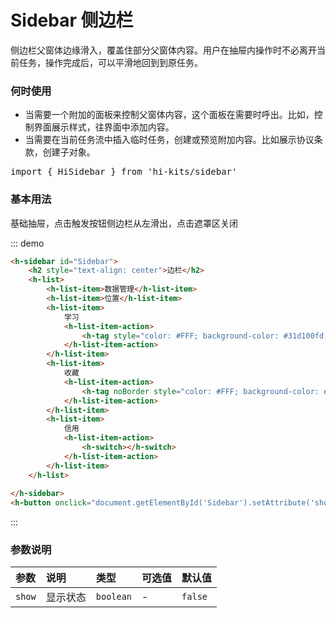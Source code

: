 # Sidebar 侧边栏

侧边栏父窗体边缘滑入，覆盖住部分父窗体内容。用户在抽屉内操作时不必离开当前任务，操作完成后，可以平滑地回到到原任务。

### 何时使用

- 当需要一个附加的面板来控制父窗体内容，这个面板在需要时呼出。比如，控制界面展示样式，往界面中添加内容。
- 当需要在当前任务流中插入临时任务，创建或预览附加内容。比如展示协议条款，创建子对象。
<pre class="language-ts">
import { HiSidebar } from 'hi-kits/sidebar'
</pre>
### 基本用法

基础抽屉，点击触发按钮侧边栏从左滑出，点击遮罩区关闭

::: demo
```html
<h-sidebar id="Sidebar">
    <h2 style="text-align: center">边栏</h2>
    <h-list>
        <h-list-item>数据管理</h-list-item>
        <h-list-item>位置</h-list-item>
        <h-list-item>
            学习
            <h-list-item-action>
                <h-tag style="color: #FFF; background-color: #31d100fd; " noBorder text="333"></h-tag>
            </h-list-item-action>
        </h-list-item>
        <h-list-item>
            收藏
            <h-list-item-action>
                <h-tag noBorder style="color: #FFF; background-color: #01bffd; " text="333"></h-tag>
            </h-list-item-action>
        </h-list-item>
        <h-list-item>
            信用
            <h-list-item-action>
                <h-switch></h-switch>
            </h-list-item-action>
        </h-list-item>
    </h-list>
    
</h-sidebar>
<h-button onclick="document.getElementById('Sidebar').setAttribute('show','')">打开侧边栏</h-button>

```
:::

### 参数说明

|参数|说明|类型|可选值|默认值
|:--|:--|:--|:-----|:---
| `show`| 显示状态 |  `boolean` | - | `false`
